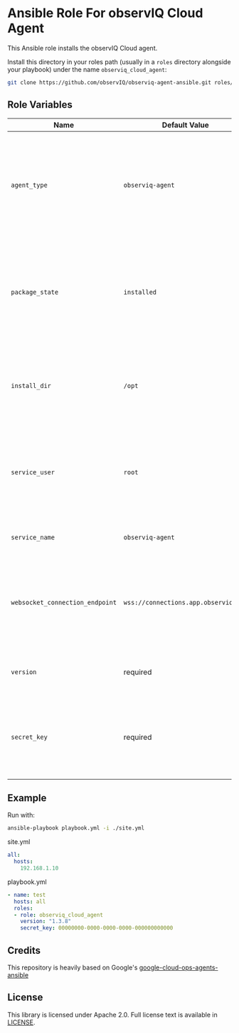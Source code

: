 Ansible Role For observIQ Cloud Agent
==========================

This Ansible role installs the observIQ Cloud agent.

Install this directory in your roles path (usually in a `roles` directory
alongside your playbook) under the name `observiq_cloud_agent`:

```bash
git clone https://github.com/observIQ/observiq-agent-ansible.git roles/observiq_cloud_agent 
```

Role Variables
--------------

| Name                             | Default Value                         | Description                                                                                                                            | 
| -------------------------------- | ------------------------------------- | -------------------------------------------------------------------------------------------------------------------------------------- |
| `agent_type`                     | `observiq-agent`                      | The `agent_type` is a required variable used to specify which agent is being configured. The available options are `observiq-agent`.   | 
| `package_state`                  | `installed`                           | TThe `package_state` variable can be used to specify the desired state of the agent. The allowed values are `present` (default) and `absent`. | 
| `install_dir`                    | `/opt`                                | The directory the agent should be installed in. By default `/opt` means `/opt/observiq-agent` will be created | 
| `service_user`                   | `root`                                | The runtime username. Root is required if your agent configuration requires listening on a privileged network port. | 
| `service_name`                   | `observiq-agent`                      | The service name used for managing the agent. | 
| `websocket_connection_endpoint`  | `wss://connections.app.observiq.com`  | The websocket endpoint used to connect to observIQ Cloud's management interface, this should never be changed. | 
| `version`                        | required                              | The `version` is required to specify which version of the agent to install. | 
| `secret_key`                     | required                              | The `secret_key` is required for connecting to observIQ Cloud's management and ingestion services. | 

## Example

Run with:
```bash
ansible-playbook playbook.yml -i ./site.yml
```

site.yml
```yaml
all:
  hosts:
    192.168.1.10
```

playbook.yml
```yaml
- name: test
  hosts: all
  roles:
  - role: observiq_cloud_agent
    version: "1.3.8"
    secret_key: 00000000-0000-0000-0000-000000000000
```

## Credits

This repository is heavily based on Google's [google-cloud-ops-agents-ansible](https://github.com/GoogleCloudPlatform/google-cloud-ops-agents-ansible)

## License

This library is licensed under Apache 2.0. Full license text is available in [LICENSE](LICENSE).
